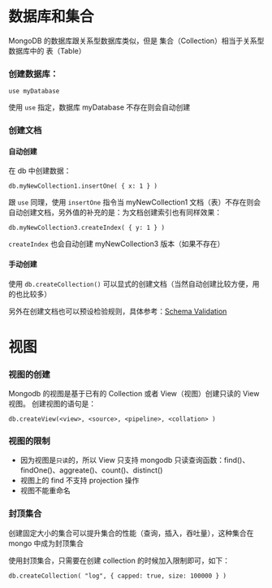 # 数据库和集合
MongoDB 的数据库跟关系型数据库类似，但是 集合（Collection）相当于关系型数据库中的 表（Table）

### 创建数据库：
```shell
use myDatabase
```
使用 `use` 指定，数据库 myDatabase 不存在则会自动创建

### 创建文档

#### 自动创建
在 db 中创建数据：
```shell
db.myNewCollection1.insertOne( { x: 1 } )
```
跟 `use` 同理，使用 `insertOne` 指令当 myNewCollection1 文档（表）不存在则会自动创建文档，另外值的补充的是：为文档创建索引也有同样效果：
```shell
db.myNewCollection3.createIndex( { y: 1 } )
```
`createIndex` 也会自动创建 myNewCollection3 版本（如果不存在）

#### 手动创建
使用 `db.createCollection()` 可以显式的创建文档（当然自动创建比较方便，用的也比较多）

另外在创建文档也可以预设检验规则，具体参考：[Schema Validation](https://docs.mongodb.com/v4.2/core/schema-validation/)


# 视图

### 视图的创建

Mongodb 的视图是基于已有的 Collection 或者 View（视图）创建只读的 View 视图。
创建视图的语句是：
```shell
db.createView(<view>, <source>, <pipeline>, <collation> )
```
### 视图的限制

* 因为视图是`只读`的，所以 View 只支持 mongodb 只读查询函数：find()、findOne()、aggreate()、count()、distinct()
* 视图上的 find 不支持 projection 操作
* 视图不能重命名

### 封顶集合
创建固定大小的集合可以提升集合的性能（查询，插入，吞吐量），这种集合在 mongo 中成为封顶集合

使用封顶集合，只需要在创建 collection  的时候加入限制即可，如下：
```shell
db.createCollection( "log", { capped: true, size: 100000 } )
```
